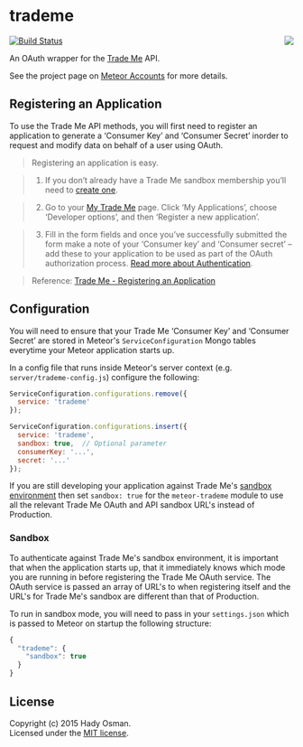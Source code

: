 # trademe

<img align="right" src="https://camo.githubusercontent.com/f5717f054b3be088ed82e9846af2b19d1ca17850/687474703a2f2f6c6561726e2e7468756e6465726d6170732e636f6d2f77702d636f6e74656e742f75706c6f6164732f323031332f31322f74726164656d652d6c6f676f2e706e67">

[![Build Status](https://travis-ci.org/hadynz/meteor-trademe.svg)](https://travis-ci.org/hadynz/meteor-trademe)

An OAuth wrapper for the [Trade Me][trademe] API.

See the project page on [Meteor Accounts][accounts] for more details.

## Registering an Application

To use the Trade Me API methods, you will first need to register an application to generate a ‘Consumer Key’ 
and ‘Consumer Secret’ inorder to request and modify data on behalf of a user using OAuth.

> Registering an application is easy.

> 1. If you don’t already have a Trade Me sandbox membership you’ll need to [create one][register].

> 2. Go to your [My Trade Me][mytrademe] page. Click ‘My Applications’, choose ‘Developer options’, 
and then ‘Register a new application’.

> 3. Fill in the form fields and once you’ve successfully submitted the form make a note of 
your ‘Consumer key’ and ‘Consumer secret’ – add these to your application to be used as part 
of the OAuth authorization process. [Read more about Authentication][auth].

> Reference: [Trade Me - Registering an Application][registerapp]

## Configuration

You will need to ensure that your Trade Me ‘Consumer Key’ and ‘Consumer Secret’ are stored in Meteor's 
`ServiceConfiguration` Mongo tables everytime your Meteor application starts up.

In a config file that runs inside Meteor's server context (e.g. `server/trademe-config.js`) configure the
following:

```js
ServiceConfiguration.configurations.remove({
  service: 'trademe'
});

ServiceConfiguration.configurations.insert({
  service: 'trademe',
  sandbox: true,  // Optional parameter
  consumerKey: '...',
  secret: '...'
});
```

If you are still developing your application against Trade Me's [sandbox environment][sandbox] then
set `sandbox: true` for the `meteor-trademe` module to use all the relevant Trade Me OAuth and API
sandbox URL's instead of Production.

### Sandbox
To authenticate against Trade Me's sandbox environment, it is important that when the application starts up, that
it immediately knows which mode you are running in before registering the Trade Me OAuth service. The OAuth service
is passed an array of URL's to when registering itself and the URL's for Trade Me's sandbox are different than
that of Production.

To run in sandbox mode, you will need to pass in your `settings.json` which is passed to Meteor on startup the
following structure:

```js
{
  "trademe": {
    "sandbox": true
  }
}
```

## License

Copyright (c) 2015 Hady Osman.   
Licensed under the [MIT license][license].

[trademe]: http://www.trademe.co.nz
[accounts]: https://www.meteor.com/accounts
[registerapp]: http://developer.trademe.co.nz/api-overview/registering-an-application
[register]: http://www.tmsandbox.co.nz/Members/Register.aspx
[mytrademe]: http://www.tmsandbox.co.nz/MyTradeMe/Default.aspx
[auth]: http://developer.trademe.co.nz/api-overview/authentication
[sandbox]: http://developer.trademe.co.nz/api-overview/sandbox-environment
[license]: https://github.com/hadynz/meteor-trademe/blob/master/README.md


